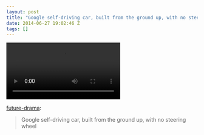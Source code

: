 ```yaml
---
layout: post
title: "Google self-driving car, built from the ground up, with no steering wheel"
date: 2014-06-27 19:02:46 Z
tags: []
---
```

<video autoplay="autoplay" controls="controls"><source src="http://youtu.be/CqSDWoAhvLU"></video>

[future-drama](http://future-drama.tumblr.com/post/87066876882/google-self-driving-car-built-from-the-ground-up):

> Google self-driving car, built from the ground up, with no steering wheel
